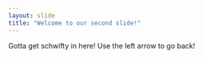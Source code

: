 ```yaml
---
layout: slide
title: "Welcome to our second slide!"
---
```

Gotta get schwifty in here!
Use the left arrow to go back!
